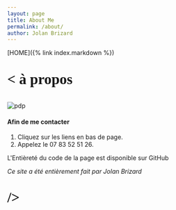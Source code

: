 ```yaml
---
layout: page
title: About Me
permalink: /about/
author: Jolan Brizard
---
```


[HOME]({% link index.markdown %})

<h2><p style="font-family: american typewriter; font-size:25pt; font-weight: 600">
     < à propos
</p></h2>

![pdp](../assets/me.png)
#### **Afin de me contacter** 
1. Cliquez sur les liens en bas de page.
2. Appelez le 07 83 52 51 26.

L'Entièreté du code de la page est disponible sur GitHub

*Ce site a été entièrement fait par Jolan Brizard*

<h2><p style="font-family: american typewriter; font-size:25pt; font-weight: 600">
     />
</p></h2>
